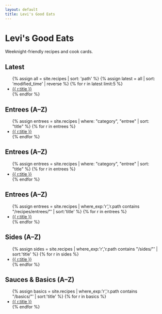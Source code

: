 ```yaml
---
layout: default
title: Levi's Good Eats
---
```


# Levi's Good Eats
Weeknight-friendly recipes and cook cards.

## Latest
<ul>
{% assign all = site.recipes | sort: 'path' %}
{% assign latest = all | sort: 'modified_time' | reverse %}
{% for r in latest limit:5 %}
  <li><a href="{{ r.url | relative_url }}">{{ r.title }}</a></li>
{% endfor %}
</ul>

## Entrees (A–Z)
<ul>
{% assign entrees = site.recipes | where: "category", "entree" | sort: "title" %}
{% for r in entrees %}
  <li><a href="{{ r.url | relative_url }}">{{ r.title }}</a></li>
{% endfor %}
</ul>

## Entrees (A–Z)
<ul>
{% assign entrees = site.recipes | where: "category", "entree" | sort: "title" %}
{% for r in entrees %}
  <li><a href="{{ r.url | relative_url }}">{{ r.title }}</a></li>
{% endfor %}
</ul>

## Entrees (A–Z)
<ul>
{% assign entrees = site.recipes | where_exp:'r','r.path contains "/recipes/entrees/"' | sort:'title' %}
{% for r in entrees %}
  <li><a href="{{ r.url | relative_url }}">{{ r.title }}</a></li>
{% endfor %}
</ul>

## Sides (A–Z)
<ul>
{% assign sides = site.recipes | where_exp:'r','r.path contains "/sides/"' | sort:'title' %}
{% for r in sides %}
  <li><a href="{{ r.url | relative_url }}">{{ r.title }}</a></li>
{% endfor %}
</ul>

## Sauces & Basics (A–Z)
<ul>
{% assign basics = site.recipes | where_exp:'r','r.path contains "/basics/"' | sort:'title' %}
{% for r in basics %}
  <li><a href="{{ r.url | relative_url }}">{{ r.title }}</a></li>
{% endfor %}
</ul>
